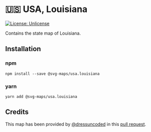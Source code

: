 # 🇺🇸 USA, Louisiana

[![License: Unlicense](https://img.shields.io/badge/license-Unlicense-blue.svg)](http://unlicense.org/)

Contains the state map of Louisiana.

## Installation

### npm

`npm install --save @svg-maps/usa.louisiana`

### yarn

`yarn add @svg-maps/usa.louisiana`

## Credits

This map has been provided by [@dressuncoded](https://github.com/dressuncoded) in this [pull request]().
